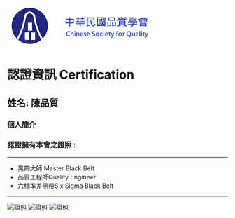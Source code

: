 ![logo](myLogo2.png)
#  認證資訊 Certification
## 姓名: 陳品質  
### [個人簡介](aboutme/README.md)
### 認證擁有本會之證照 :
---
* 黑帶大師 Master Black Belt
* 品質工程師Quality Engineer
* 六標準差黑帶Six Sigma Black Belt
---
![證照](證照1.jpg)
![證照](證照2.jpg)
![證照](證照3.jpg)

